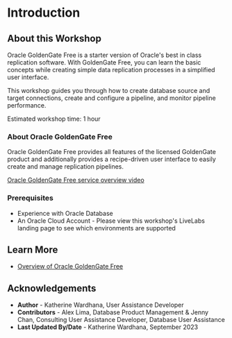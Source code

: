 # Introduction

## About this Workshop

Oracle GoldenGate Free is a starter version of Oracle's best in class replication software. With GoldenGate Free, you can learn the basic concepts while creating simple data replication processes in a simplified user interface.

This workshop guides you through how to create database source and target connections, create and configure a pipeline, and monitor pipeline performance.

Estimated workshop time: 1 hour

### About Oracle GoldenGate Free

Oracle GoldenGate Free provides all features of the licensed GoldenGate product and additionally provides a recipe-driven user interface to easily create and manage replication pipelines. 

   [Oracle GoldenGate Free service overview video](youtube:NZK-StMTBbo)

### Prerequisites

* Experience with Oracle Database
* An Oracle Cloud Account - Please view this workshop's LiveLabs landing page to see which environments are supported

## Learn More

* [Overview of Oracle GoldenGate Free](https://docs-uat.us.oracle.com/en/middleware/goldengate/free/21/uggfe/what-is-goldengate-free.html#GUID-D4BFD976-AA02-4D0B-B22D-B00254F3A6C4)

## Acknowledgements

* **Author** - Katherine Wardhana, User Assistance Developer
* **Contributors** -  Alex Lima, Database Product Management & Jenny Chan, Consulting User Assistance Developer, Database User Assistance 
* **Last Updated By/Date** - Katherine Wardhana, September 2023
